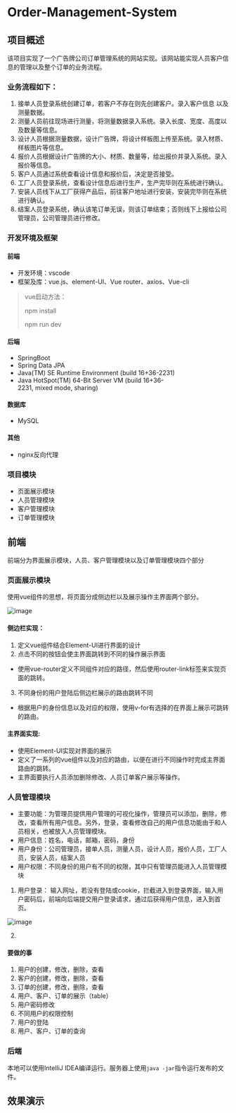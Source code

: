 # Order-Management-System

## 项目概述

该项目实现了一个广告牌公司订单管理系统的网站实现。该网站能实现人员客户信息的管理以及整个订单的业务流程。

### 业务流程如下：

1. 接单⼈员登录系统创建订单，若客户不存在则先创建客户。录入客户信息  以及测量数据。
2. 测量⼈员前往现场进⾏测量，将测量数据录⼊系统。录入长度、宽度、高度以及数量等信息。
3. 设计⼈员根据测量数据，设计⼴告牌，将设计样板图上传⾄系统。录入材质、样板图⽚等信息。
4. 报价⼈员根据设计⼴告牌的⼤⼩、材质、数量等，给出报价并录⼊系统。录入报价等信息。
5. 客户⼈员通过系统查看设计信息和报价后，决定是否接受。
6. ⼯⼚⼈员登录系统，查看设计信息后进⾏⽣产，⽣产完毕则在系统进⾏确认。
7. 安装⼈员线下从⼯⼚获得产品后，前往客户地址进⾏安装，安装完毕则在系统进⾏确认。
8. 结案⼈员登录系统，确认该笔订单⽆误，则该订单结束；否则线下上报给公司管理员，公司管理员进⾏修改。


### 开发环境及框架

#### 前端

- 开发环境：vscode
- 框架及库：vue.js、element-UI、Vue router、axios、Vue-cli

> vue启动方法：
> 
> npm install
> 
> npm run dev


#### 后端

- SpringBoot
- Spring Data JPA
- Java(TM) SE Runtime Environment (build 16+36-2231)
- Java HotSpot(TM) 64-Bit Server VM (build 16+36-2231, mixed mode, sharing)

#### 数据库

- MySQL

#### 其他

- nginx反向代理

### 项目模块

- 页面展示模块
- 人员管理模块
- 客户管理模块
- 订单管理模块



## 前端

前端分为界面展示模块，人员、客户管理模块以及订单管理模块四个部分

### 页面展示模块

使用vue组件的思想，将页面分成侧边栏以及展示操作主界面两个部分。

![image](https://user-images.githubusercontent.com/74498528/124267240-95224700-db6a-11eb-8eb8-9103e5ace4c3.png)

#### 侧边栏实现：

1. 定义vue组件结合Element-UI进行界面的设计
2. 点击不同的按钮会使主界面跳转到不同的操作展示界面
  - 使用vue-router定义不同组件对应的路径，然后使用router-link标签来实现页面的跳转。
3. 不同身份的用户登陆后侧边栏展示的路由跳转不同
  - 根据用户的身份信息以及对应的权限，使用v-for有选择的在界面上展示可跳转的路由。

#### 主界面实现:

- 使用Element-UI实现对界面的展示
- 定义了一系列的vue组件以及对应的路由，以便在进行不同操作时完成主界面路由的跳转。
- 主界面要执行人员添加删除修改、人员订单客户展示等操作。

### 人员管理模块

- 主要功能：为管理员提供用户管理的可视化操作，管理员可以添加，删除，修改，查看所有用户信息。另外，登录，查看修改自己的用户信息功能由于和人员相关，也被放入人员管理模块。
- 用户信息：姓名，电话，邮箱，密码，身份
- 用户身份：公司管理员，接单人员，测量人员，设计人员，报价人员，工厂人员，安装人员，结案人员 
- 用户权限：不同身份的用户有不同的权限，其中只有管理员能进入人员管理模块

1. 用户登录：
输入网址，若没有登陆或cookie，拦截进入到登录界面，输入用户密码后，前端向后端提交用户登录请求，通过后获得用户信息，进入到首页。

![image](https://user-images.githubusercontent.com/74498528/124267651-1ed21480-db6b-11eb-8c1e-544571efd09e.png)

2. 



#### 要做的事
1. 用户的创建，修改，删除，查看
2. 客户的创建，修改，删除，查看
3. 订单的创建，修改，删除，查看
4. 用户、客户、订单的展示（table）
5. 用户密码修改
6. 不同用户的权限控制
7. 用户的登陆
8. 用户、客户、订单的查询


### 后端

本地可以使用IntelliJ IDEA编译运行。服务器上使用`java -jar`指令运行发布的文件。

## 效果演示





